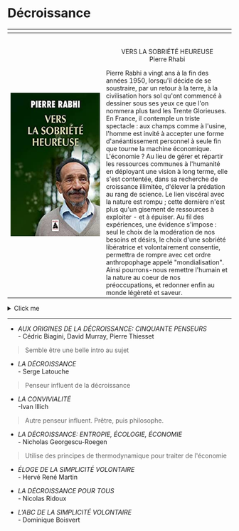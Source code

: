 # Décroissance



| <div style="width:200px"></div> |    |
| ---- | --- |
| ![Alt text](../Vers_la_sobri%C3%A9t%C3%A9_heureuse.jpg) | <p style="text-align: center;">VERS LA SOBRIÉTÉ HEUREUSE <br> Pierre Rhabi </p> Pierre Rabhi a vingt ans à la fin des années 1950, lorsqu'il décide de se soustraire, par un retour à la terre, à la civilisation hors sol qu'ont commencé à dessiner sous ses yeux ce que l'on nommera plus tard les Trente Glorieuses. En France, il contemple un triste spectacle : aux champs comme à l'usine, l'homme est invité à accepter une forme d'anéantissement personnel à seule fin que tourne la machine économique.<br>L'économie ? Au lieu de gérer et répartir les ressources communes à l'humanité en déployant une vision à long terme, elle s'est contentée, dans sa recherche de croissance illimitée, d'élever la prédation au rang de science. Le lien viscéral avec la nature est rompu ; cette dernière n'est plus qu'un gisement de ressources à exploiter - et à épuiser. Au fil des expériences, une évidence s'impose : seul le choix de la modération de nos besoins et désirs, le choix d'une sobriété libératrice et volontairement consentie, permettra de rompre avec cet ordre anthropophage appelé "mondialisation".<br>Ainsi pourrons-nous remettre l'humain et la nature au coeur de nos préoccupations, et redonner enfin au monde légèreté et saveur.

<details>
  <summary>Click me</summary>
  
  Mon opinion:<br>
  Pierre Rabhi a vingt ans à la fin des années 1950, lorsqu'il décide de se soustraire, par un retour à la terre, à la civilisation hors sol qu'ont commencé à dessiner sous ses yeux ce que l'on nommera plus tard les Trente Glorieuses. En France, il contemple un triste spectacle : aux champs comme à l'usine, l'homme est invité à accepter une forme d'anéantissement personnel à seule fin que tourne la machine économique.<br>L'économie ? Au lieu de gérer et répartir les ressources communes à l'humanité en déployant une vision à long terme, elle s'est contentée, dans sa recherche de croissance illimitée, d'élever la prédation au rang de science. Le lien viscéral avec la nature est rompu ; cette dernière n'est plus qu'un gisement de ressources à exploiter - et à épuiser. Au fil des expériences, une évidence s'impose : seul le choix de la modération de nos besoins et désirs, le choix d'une sobriété libératrice et volontairement consentie, permettra de rompre avec cet ordre anthropophage appelé "mondialisation".<br>Ainsi pourrons-nous remettre l'humain et la nature au coeur de nos préoccupations, et redonner enfin au monde légèreté et saveur.
</details>



___

* _AUX ORIGINES DE LA DÉCROISSANCE: CINQUANTE PENSEURS_ <br>- Cédric Biagini, David Murray, Pierre Thiesset
> Semble être une belle intro au sujet

* _LA DÉCROISSANCE_ <br>- Serge Latouche
> Penseur influent de la décroissance

* _LA CONVIVIALITÉ_ <br>-Ivan Illich
> Autre penseur influent. Prêtre, puis philosophe. 

* _LA DÉCROISSANCE: ENTROPIE, ÉCOLOGIE, ÉCONOMIE_ <br>- Nicholas Georgescu-Roegen
> Utilise des principes de thermodynamique pour traiter de l'économie

* _ÉLOGE DE LA SIMPLICITÉ VOLONTAIRE_ <br>- Hervé René Martin

* _LA DÉCROISSANCE POUR TOUS_ <br>- Nicolas Ridoux

* _L'ABC DE LA SIMPLICITÉ VOLONTAIRE_ <br>- Dominique Boisvert

